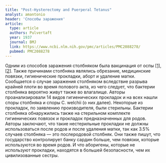 ```yaml
---
title: "Post-Hysterectomy and Puerperal Tetanus"
analyst: amantonio
header: 'Способы заражения'
article:
  type: article
  authors: Pulvertaft
  year: 1937
  journal: BMJ
  link: https://www.ncbi.nlm.nih.gov/pmc/articles/PMC2088278/
  pubmed: PMC2088278
---
```


Одним из способов заражения столбняком была вакцинация от оспы [[1]](https://www.ncbi.nlm.nih.gov/pubmed/13733262), [[2]](https://www.jstor.org/stable/4578620). Также причинами столбняка являлись обрезание, медицинские повязки, гигиенические прокладки, аборт и удаление матки. Сообщается о случае заражения столбняком вследствие разрыва крайней плоти во время полового акта, из чего следует, что бактерии столбняка вероятно живут также во влагалище.
 Авторы проанализировали 14 видов гигиенических прокладок и на всех нашли споры столбняка и споры C. welchii (о них далее). Некоторые из прокладок, по заявлению производителя, были стерильны.
Бактерии столбняка обнаружились также на стерильном комплекте гигиенических повязок и прокладок предназначенных для родов.
Авторы заключают, что такие нестерильные прокладки не должны использоваться после родов и после удаления матки, так как 3.5% случаев столбняка — это послеродовой столбняк.
Они также пишут, что государство контролирует банку сардин больше, чем повязки, которые используются во время родов. И что аборигены, которые не используют прокладки, находятся в большей безопасности, чем их цивилизованные сестры.
